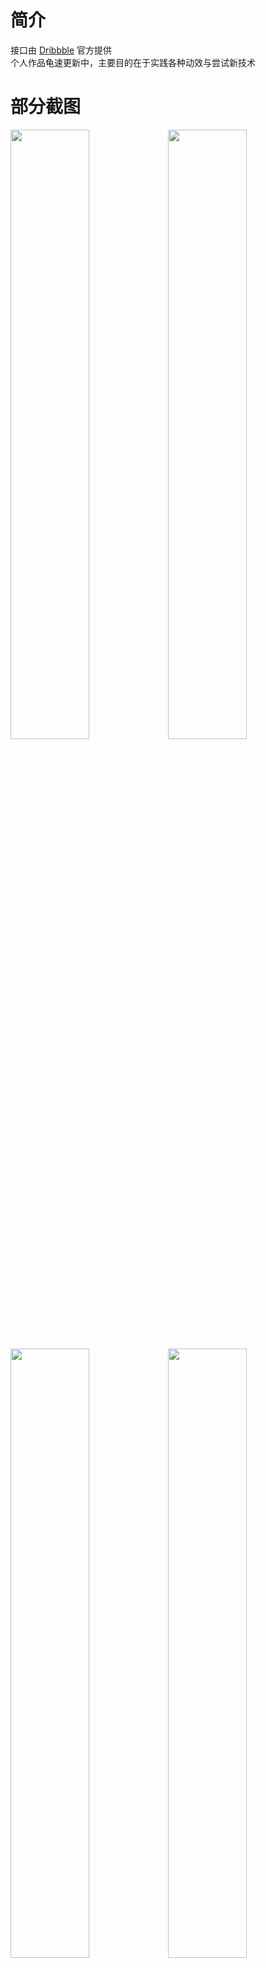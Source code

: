 # 简介
接口由 [Dribbble](https://dribbble.com/) 官方提供</br>
个人作品龟速更新中，主要目的在于实践各种动效与尝试新技术

# 部分截图
<img src="https://github.com/hongtaoStudio/Dribbble/blob/master/Screenshot/Screenshot_20160807-233102.png" width="50%" height="50%"><img src="https://github.com/hongtaoStudio/Dribbble/blob/master/Screenshot/Screenshot_20160807-233215.png" width="50%" height="50%">
<img src="https://github.com/hongtaoStudio/Dribbble/blob/master/Screenshot/Screenshot_20160807-233144.png" width="50%" height="50%"><img src="https://github.com/hongtaoStudio/Dribbble/blob/master/Screenshot/Screenshot_20160807-233207.png" width="50%" height="50%">

# 博文介绍
[仿 Bilibili 搜索效果](http://lhunter.org/2016/08/06/%E4%BB%BF%20Bilibili%20%E6%90%9C%E7%B4%A2%E6%95%88%E6%9E%9C/)

# 三方库
* Fresco
* RxJava
* Retrofit
* Materialdrawer
* Eventbus
* Blurry
* StatusbarUitl
* ButterKnife
